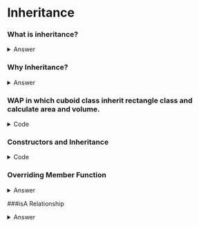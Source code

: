 # Inheritance
 ### What is inheritance?
 <details>
 
  <summary>Answer</summary>
  Inheritance is a mechanism in which one class acquires the property of another class.
  
</details>

### Why Inheritance?
<details>
 <summary>Answer</summary>
 <br>1.Reduce Duplicate Code</br>
 <br>2.Code Reuse</br>
 <br>3.Better Organization of Code</br>
</details>

### WAP in which cuboid class inherit rectangle class and calculate area and volume.
<details>
 <summary>Code</summary>
 
 
 ```
 #include<iostream>
 using namespace std;
 class rectangle
 {
 public:
 int length;
 int breadth;
 
 void show()
 {
 cout<<length;
 cout<<breadth;
 }
 };
 
 void main()
 {
 rectangle r;
 r.length=10;
 r.breadth=20;
 r.show();
 };
 
 class cuboid:public rectangle
 {
 public:
 int height;
 void display()
 {
 cout<<height;
 }
 };
 
 void main(){
 cuboid c;
 c.length=10;
 c.breadth=20;
 c.height=30;
 c.show();
 c.display();
 }
 
 ```
 </details>
 
 ### Constructors and Inheritance
 <details>
  If we don't speify a constructor, then derived class will use appropriate constructor from baseclass.(Applicable only to Default Constructor)
  <summary>Code</summary>
  
  
  ```
  #include<iostream>
  using namespace std;
  
  class base
  {
  public:
  base()
  {
  cout<<"Default of Base Class";
  }
  base(int b){
  cout<<"Parametrized of Base Class";<<b
  }
  };
  
  class derived:public base{
  //Empty
  };
   void main(){
  derived d1;
  derived d2(9);
  }
  
  ```
  NOTE:
  1st Default Constructor of Base class, then Default Constructor of derived class is called.
  <br>
  2nd Parametrized Constructor of base class is not called when Para. Constructor is present in derived class.
  </br>
  
  ```
  
  #include<iostream>
  using namespace std;
  
  class base
  {
  public:
  base()
  {
  cout<<"Default of Base Class";
  }
  base(int b){
  cout<<"Parametrized of Base Class";<<b
  }
  };
  
  class derived:public base{
  public:
  derived()
  {
  cout<<"Default of Derived Class";
  }
  derived(int d)
  cout<<"Parametrized of Derived Class"<<d;
  };
   void main(){
  derived d1;
  derived d2(9);
  }
  
  ```
  
  ```
  #include<iostream>
  using namespace std;
  
  class base
  {
  public:
  base()
  {
  cout<<"Default of Base Class";
  }
  base(int b_arg){
  cout<<"Parametrized of Base Class";<<b
  }
  };
  
  class derived:public base{
  public:
  derived():base(){
  cout<<"Default of derived class";
  }
  derived(int d_arg):base(d_arg)
  {
  cout<<"Para of derived Class";
  }
  };
   void main(){
  derived d1;
  derived d2(9);
  }
  
  ```
  </details>
  
  ### Overriding Member Function
  <details>
   <summary>Answer</summary>
   
   NOTE: Redefining functionality of BASE class into DERIVED class, then if we create OBJECT of   
   DERIVED class. 
   
   ```
   #include<iostream>
   using namespace std;
   
   class base
   {
   public:
   void Msg()
   {
   cout<<"Base Class";
   }
   };
   
   class derived:public base
   {
   public:
   void Msg()
   {
   cout<<"Derived Class";
   }
   };
   
   void main()
   {
   base b;
   b.Msg(): //Base class
   
   derived c;
   c.Msg; //Derived class
   }
   
   ```
   
   NOTE:DERIVED class object would call, function in derived class, if same function exists in both 
   classes.
   
   ```
   
   #include<iostream>
   using namespace std;
   
   class base
   {
   public:
   void Msg()
   {
   cout<<"Base Class";
   }
   };
   
   class derived:public base
   {
   public:
   void Msg()
   {
   cout<<"Derived class";
   }
   };
   
   void main()
   {
   derived c;
   c.Msg():
   }
   
   class base
   {
   public:
   void Msg()
   {
   cout<<"Base Class";
   }
   };
   
   class derived:public base
   {
   public:
   void Msg(){
   cout<<"Derived Class";
   base::Msg();//calling
   }
   };
   
   void main()
   {
   derived c;
   c.Msg();
   }
   
   ```
   
   </details>
   
   ###isA Relationship
   
   <details>
    <summary>Answer</summary>
    
    
    
   
  
  
  
  
  
  


  
